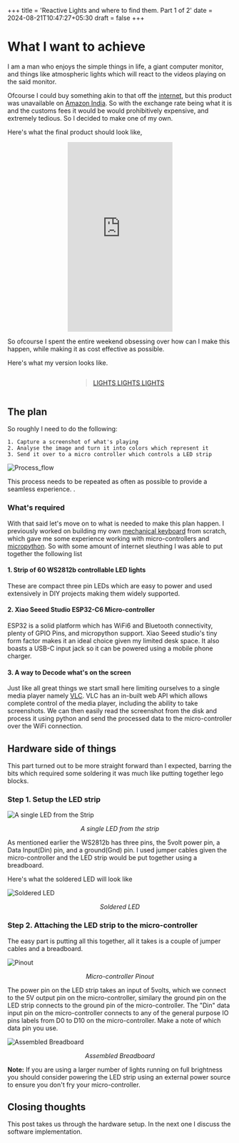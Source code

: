 +++
title = 'Reactive Lights and where to find them. Part 1 of 2'
date = 2024-08-21T10:47:27+05:30
draft = false
+++

# What I want to achieve
I am a man who enjoys the simple things in life, a giant computer monitor, and things like atmospheric lights which will react to 
the videos playing on the said monitor. 

Ofcourse I could buy something akin to that off the [internet](https://us.govee.com/products/govee-tv-backlight-3-lite?Size=For%2075-85%20inch%20TVs&Version=DUNE-themed%20Packaging), 
but this product was unavailable on [Amazon India](https://www.amazon.in). So with the exchange rate being what it is and 
the customs fees it would be would prohibitively expensive, and extremely tedious. So I decided to make one of my own.

Here's what the final product should look like, 	

<div style="display: flex; justify-content: center;">
<iframe width="235" height="424.5" src="https://www.youtube.com/embed/1Lx_C2iYTV0" title="Finding Nemo but the TV lights REACT! 🤯" frameborder="0" allow="accelerometer; autoplay; clipboard-write; encrypted-media; gyroscope; picture-in-picture; web-share" referrerpolicy="strict-origin-when-cross-origin" allowfullscreen></iframe>
</div>

So ofcourse I spent the entire weekend obsessing over how can I make this happen, 
while making it as cost effective as possible.

Here's what my version looks like.

<div style="display: flex; justify-content: center;">
<blockquote class="imgur-embed-pub" lang="en" data-id="a/3EWzjUe"  ><a href="//imgur.com/a/3EWzjUe">LIGHTS LIGHTS LIGHTS</a></blockquote><script async src="//s.imgur.com/min/embed.js" charset="utf-8"></script>
</div>

## The plan

So roughly I need to do the following:

    1. Capture a screenshot of what's playing
    2. Analyse the image and turn it into colors which represent it
    3. Send it over to a micro controller which controls a LED strip

![Process_flow](/images/flow.svg)

This process needs to be repeated as often as possible to provide a seamless experience. . 

### What's required
With that said let's move on to what is needed to make this plan happen. I previously worked on building my 
own [mechanical keyboard](https://github.com/adityadhegde/shorty40) from scratch, which gave me some experience 
working with micro-controllers and [micropython](https://micropython.org/). So with some amount of internet sleuthing I was 
able to put together the following list

#### 1. Strip of 60 WS2812b controllable LED lights
These are compact three pin LEDs which are easy to power and used extensively in DIY projects making them widely supported.
 
#### 2. Xiao Seeed Studio ESP32-C6 Micro-controller
ESP32 is a solid platform which has WiFi6 and Bluetooth connectivity, plenty of GPIO Pins, and micropython support. Xiao Seeed 
studio's tiny form factor makes it an ideal choice given my limited desk space. It also boasts a USB-C input jack so it can be powered using 
a mobile phone charger.

#### 3. A way to Decode what's on the screen
Just like all great things we start small here limiting ourselves to a single media player namely [VLC](https://www.videolan.org/vlc/). 
VLC has an in-built web API which allows complete control of the media player, including the ability to take screenshots. We can 
then easily read the screenshot from the disk and process it using python and send the processed data to the micro-controller 
over the WiFi connection.

## Hardware side of things
This part turned out to be more straight forward than I expected, barring the bits which required some soldering
it was much like putting together lego blocks. 

### Step 1. Setup the LED strip

![A single LED from the Strip](/images/LED.jpeg)
<p style="text-align: center;"><em>A single LED from the strip</em></p>

As mentioned earlier the WS2812b has three pins, the 5volt power pin, a Data Input(Din) pin, and a ground(Gnd) pin. I used 
jumper cables given the micro-controller and the LED strip would be put together using a breadboard.

Here's what the soldered LED will look like

![Soldered LED](/images/LED_soldered.jpeg)
<p style="text-align: center;"><em>Soldered LED</em></p>

### Step 2. Attaching the LED strip to the micro-controller

The easy part is putting all this together, all it takes is a couple of jumper cables and a breadboard.

![Pinout](/images/Pinout.png)
<p style="text-align: center;"><em>Micro-controller Pinout</em></p>

The power pin on the LED strip takes an input of 5volts, which we connect to the 5V output pin 
on the micro-controller, similary the ground pin on the LED strip connects to the ground pin of the 
micro-controller. The "Din" data input pin on the micro-controller connects to any of the 
general purpose IO pins labels from D0 to D10 on the micro-controller. Make a note of which data pin 
you use.

![Assembled Breadboard](/images/assembly.jpeg)
<p style="text-align: center;"><em>Assembled Breadboard</em></p>

**Note:** If you are using a larger number of lights running on full brightness you should consider 
powering the LED strip using an external power source to ensure you don't fry your micro-controller.

## Closing thoughts
This post takes us through the hardware setup. In the next one I discuss the software implementation.

